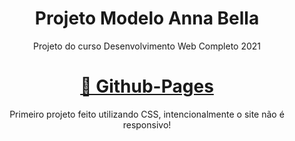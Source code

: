 <h1 align="center">Projeto Modelo Anna Bella</h1>
<p align="center">Projeto do curso Desenvolvimento Web Completo 2021 </p>

<h1 align="center">
    <a href="https://guilhermefelixx.github.io/ModeloAnnaBella/">🔗 Github-Pages </a>
</h1>
<p align="center">Primeiro projeto feito utilizando CSS, intencionalmente o site não é responsivo!</p>
